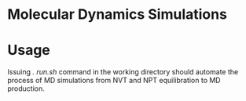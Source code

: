 # Molecular Dynamics Simulations

# Usage
Issuing _. run.sh_ command in the working directory should automate the process of MD simulations from NVT and NPT equilibration to MD production.
